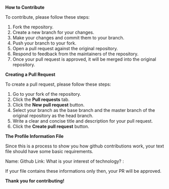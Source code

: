 **How to Contribute**

To contribute, please follow these steps:

1. Fork the repository.
2. Create a new branch for your changes.
3. Make your changes and commit them to your branch.
4. Push your branch to your fork.
5. Open a pull request against the original repository.
6. Respond to feedback from the maintainers of the repository.
7. Once your pull request is approved, it will be merged into the original repository.


**Creating a Pull Request**

To create a pull request, please follow these steps:

1. Go to your fork of the repository.
2. Click the **Pull requests** tab.
3. Click the **New pull request** button.
4. Select your branch as the base branch and the master branch of the original repository as the head branch.
5. Write a clear and concise title and description for your pull request.
6. Click the **Create pull request** button.

**The Profile Information File**

Since this is a process to show you how github contributions work, your text file should have some basic requirements.

Name: <Your Name>
Github Link: <Copy and paste your github profile link>
What is your interest of technology? : <Your Answer>

If your file contains these informations only then, your PR will be approved.

**Thank you for contributing!**